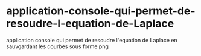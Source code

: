 # application-console-qui-permet-de-resoudre-l-equation-de-Laplace
application console qui permet de resoudre l'equation de Laplace en sauvgardant les courbes sous forme png
